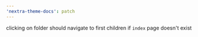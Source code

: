 ```yaml
---
'nextra-theme-docs': patch
---
```


clicking on folder should navigate to first children if `index` page doesn't exist
